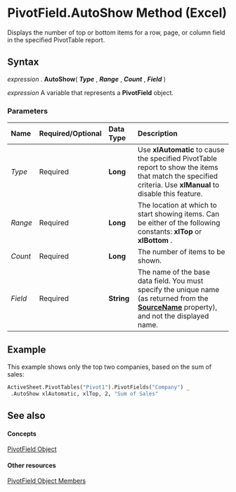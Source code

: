 
# PivotField.AutoShow Method (Excel)

Displays the number of top or bottom items for a row, page, or column field in the specified PivotTable report.


## Syntax

 _expression_ . **AutoShow**( **_Type_** , **_Range_** , **_Count_** , **_Field_** )

 _expression_ A variable that represents a **PivotField** object.


### Parameters



|**Name**|**Required/Optional**|**Data Type**|**Description**|
|:-----|:-----|:-----|:-----|
| _Type_|Required| **Long**|Use  **xlAutomatic** to cause the specified PivotTable report to show the items that match the specified criteria. Use **xlManual** to disable this feature.|
| _Range_|Required| **Long**|The location at which to start showing items. Can be either of the following constants:  **xlTop** or **xlBottom** .|
| _Count_|Required| **Long**|The number of items to be shown.|
| _Field_|Required| **String**|The name of the base data field. You must specify the unique name (as returned from the  **[SourceName](d18eb5a0-d44c-9f04-45b1-94cdf468c13e.md)** property), and not the displayed name.|

## Example

This example shows only the top two companies, based on the sum of sales:


```vb
ActiveSheet.PivotTables("Pivot1").PivotFields("Company") _ 
 .AutoShow xlAutomatic, xlTop, 2, "Sum of Sales"
```


## See also


#### Concepts


[PivotField Object](52784960-e2da-b43a-1e37-2d4dae61c6d8.md)
#### Other resources


[PivotField Object Members](4a6ea12a-072c-a386-c855-7bf5f6eadd46.md)
